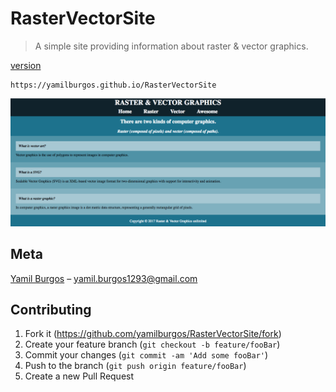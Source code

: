 # RasterVectorSite
> A simple site providing information about raster & vector graphics.

[version][version-badge]

	https://yamilburgos.github.io/RasterVectorSite

![](demo.png)

## Meta
[Yamil Burgos](https://github.com/yamilburgos/) – yamil.burgos1293@gmail.com

## Contributing
1. Fork it (<https://github.com/yamilburgos/RasterVectorSite/fork>)
2. Create your feature branch (`git checkout -b feature/fooBar`)
3. Commit your changes (`git commit -am 'Add some fooBar'`)
4. Push to the branch (`git push origin feature/fooBar`)
5. Create a new Pull Request

<!-- Markdown link & img dfn's -->
[version-badge]: https://img.shields.io/badge/version-0.1.6-blue.svg
